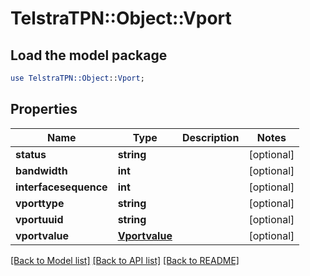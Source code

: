 # TelstraTPN::Object::Vport

## Load the model package
```perl
use TelstraTPN::Object::Vport;
```

## Properties
Name | Type | Description | Notes
------------ | ------------- | ------------- | -------------
**status** | **string** |  | [optional] 
**bandwidth** | **int** |  | [optional] 
**interfacesequence** | **int** |  | [optional] 
**vporttype** | **string** |  | [optional] 
**vportuuid** | **string** |  | [optional] 
**vportvalue** | [**Vportvalue**](Vportvalue.md) |  | [optional] 

[[Back to Model list]](../README.md#documentation-for-models) [[Back to API list]](../README.md#documentation-for-api-endpoints) [[Back to README]](../README.md)


